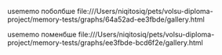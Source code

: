 usememo поболбше file:///Users/niqitosiq/pets/volsu-diploma-project/memory-tests/graphs/64a52ad-ee3fbde/gallery.html

usememo поменбше file:///Users/niqitosiq/pets/volsu-diploma-project/memory-tests/graphs/ee3fbde-bcd6f2e/gallery.html

